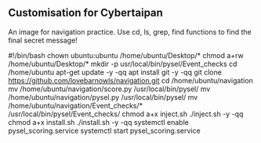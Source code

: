 
## Customisation for Cybertaipan


An image for navigation practice. Use cd, ls, grep, find functions to find the final secret message!

#!/bin/bash
chown ubuntu:ubuntu /home/ubuntu/Desktop/*
chmod a+rw /home/ubuntu/Desktop/*
mkdir -p usr/local/bin/pysel/Event_checks
cd /home/ubuntu
apt-get update -y -qq
apt install git -y -qq
git clone https://github.com/lovebarnowls/navigation.git
cd /home/ubuntu/navigation
mv /home/ubuntu/navigation/score.py /usr/local/bin/pysel/
mv /home/ubuntu/navigation/pysel.py /usr/local/bin/pysel/
mv /home/ubuntu/navigation/Event_checks/* /usr/local/bin/pysel/Event_checks/
chmod a+x inject.sh
./inject.sh -y -qq
chmod a+x install.sh
./install.sh -y -qq
systemctl enable pysel_scoring.service
systemctl start pysel_scoring.service
